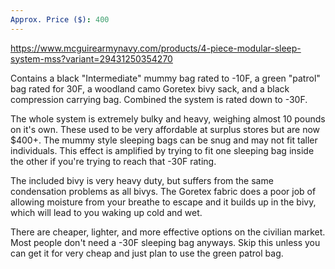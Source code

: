 ```yaml
---
Approx. Price ($): 400
---
```

https://www.mcguirearmynavy.com/products/4-piece-modular-sleep-system-mss?variant=29431250354270

Contains a black "Intermediate" mummy bag rated to -10F, a green "patrol" bag rated for 30F, a woodland camo Goretex bivy sack, and a black compression carrying bag. Combined the system is rated down to -30F.

The whole system is extremely bulky and heavy, weighing almost 10 pounds on it's own. These used to be very affordable at surplus stores but are now $400+. The mummy style sleeping bags can be snug and may not fit taller individuals. This effect is amplified by trying to fit one sleeping bag inside the other if you're trying to reach that -30F rating.

The included bivy is very heavy duty, but suffers from the same condensation problems as all bivys. The Goretex fabric does a poor job of allowing moisture from your breathe to escape and it builds up in the bivy, which will lead to you waking up cold and wet.

There are cheaper, lighter, and more effective options on the civilian market. Most people don't need a -30F sleeping bag anyways. Skip this unless you can get it for very cheap and just plan to use the green patrol bag.